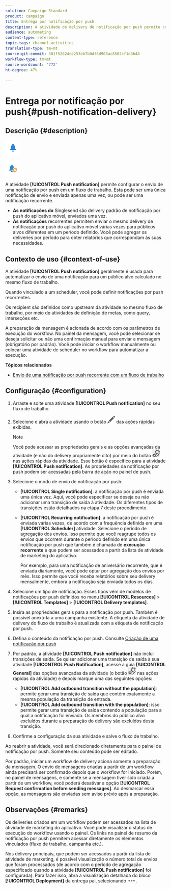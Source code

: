 ```yaml
---
solution: Campaign Standard
product: campaign
title: Entrega por notificação por push
description: A atividade de delivery de notificação por push permite configurar o envio de uma única notificação por push de envio ou de uma notificação por push recorrente em um fluxo de trabalho.
audience: automating
content-type: reference
topic-tags: channel-activities
translation-type: tm+mt
source-git-commit: 501f52624ce253eb7b0d36d908ac8502cf1d3b48
workflow-type: tm+mt
source-wordcount: '772'
ht-degree: 47%

---
```



# Entrega por notificação por push{#push-notification-delivery}

## Descrição {#description}

![](assets/push.png)

![](assets/recurrentpush.png)

A atividade **[!UICONTROL Push notification]** permite configurar o envio de uma notificação por push em um fluxo de trabalho. Esta pode ser uma única notificação de envio e enviada apenas uma vez, ou pode ser uma notificação recorrente.

* **As notificações do** Singlesend são delivery padrão de notificação por push do aplicativo móvel, enviados uma vez.
* **As notificações** recorrentes permitem enviar o mesmo delivery de notificação por push do aplicativo móvel várias vezes para públicos alvos diferentes em um período definido. Você pode agregar os deliveries por período para obter relatórios que correspondam às suas necessidades.

## Contexto de uso {#context-of-use}

A atividade **[!UICONTROL Push notification]** geralmente é usada para automatizar o envio de uma notificação para um público alvo calculado no mesmo fluxo de trabalho.

Quando vinculado a um scheduler, você pode definir notificações por push recorrentes.

Os recipient são definidos como upstream da atividade no mesmo fluxo de trabalho, por meio de atividades de definição de metas, como query, interseções etc.

A preparação da mensagem é acionada de acordo com os parâmetros de execução do workflow. No painel da mensagem, você pode selecionar se deseja solicitar ou não uma confirmação manual para enviar a mensagem (obrigatório por padrão). Você pode iniciar o workflow manualmente ou colocar uma atividade de scheduler no workflow para automatizar a execução.

**Tópicos relacionados**

* [Envio de uma notificação por push recorrente com um fluxo de trabalho](../../automating/using/recurring-push-notifications.md)

## Configuração {#configuration}

1. Arraste e solte uma atividade **[!UICONTROL Push notification]** no seu fluxo de trabalho.
1. Selecione e abra a atividade usando o botão ![](assets/edit_darkgrey-24px.png) das ações rápidas exibidas.

   >[!NOTE]
   >
   >Você pode acessar as propriedades gerais e as opções avançadas da atividade (e não do delivery propriamente dito) por meio do botão ![](assets/dlv_activity_params-24px.png) nas ações rápidas da atividade. Esse botão é específico para a atividade **[!UICONTROL Push notification]**. As propriedades da notificação por push podem ser acessadas pela barra de ação no painel de push.

1. Selecione o modo de envio de notificação por push:

   * **[!UICONTROL Single notification]**: a notificação por push é enviada uma única vez. Aqui, você pode especificar se deseja ou não adicionar uma transição de saída à atividade. Os diferentes tipos de transições estão detalhados na etapa 7 deste procedimento.
   * **[!UICONTROL Recurring notification]**: a notificação por push é enviada várias vezes, de acordo com a frequência definida em uma  **[!UICONTROL Scheduler]** atividade. Selecione o período de agregação dos envios. Isso permite que você reagrupe todos os envios que ocorrem durante o período definido em uma única notificação por push que também é chamada de **execução recorrente** e que podem ser acessados a partir da lista de atividade de marketing do aplicativo.

      Por exemplo, para uma notificação de aniversário recorrente, que é enviada diariamente, você pode optar por agregação dos envios por mês. Isso permite que você receba relatórios sobre seu delivery mensalmente, embora a notificação seja enviada todos os dias.

1. Selecione um tipo de notificação. Esses tipos vêm de modelos de notificações por push definidos no menu **[!UICONTROL Resources]** > **[!UICONTROL Templates]** > **[!UICONTROL Delivery templates]**.
1. Insira as propriedades gerais para a notificação por push. Também é possível anexá-la a uma campanha existente. A etiqueta da atividade de delivery do fluxo de trabalho é atualizada com a etiqueta de notificação por push.
1. Defina o conteúdo da notificação por push. Consulte [Criação de uma notificação por push](../../channels/using/preparing-and-sending-a-push-notification.md)
1. Por padrão, a atividade **[!UICONTROL Push notification]** não inclui transições de saída. Se quiser adicionar uma transição de saída à sua atividade **[!UICONTROL Push Notification]**, acesse a guia **[!UICONTROL General]** das opções avançadas da atividade (o botão ![](assets/dlv_activity_params-24px.png) nas ações rápidas da atividade) e depois marque uma das seguintes opções:

   * **[!UICONTROL Add outbound transition without the population]**: permite gerar uma transição de saída que contém exatamente a mesma população da transição de entrada.
   * **[!UICONTROL Add outbound transition with the population]**: isso permite gerar uma transição de saída contendo a população para a qual a notificação foi enviada. Os membros do público alvo excluídos durante a preparação do delivery são excluídos desta transição.

1. Confirme a configuração da sua atividade e salve o fluxo de trabalho.

Ao reabrir a atividade, você será direcionado diretamente para o painel de notificação por push. Somente seu conteúdo pode ser editado.

Por padrão, iniciar um workflow de delivery aciona somente a preparação da mensagem. O envio de mensagens criadas a partir de um workflow ainda precisará ser confirmado depois que o workflow for iniciado. Porém, no painel de mensagens, e somente se a mensagem tiver sido criada a partir de um workflow, você poderá desativar a opção **[!UICONTROL Request confirmation before sending messages]**. Ao desmarcar essa opção, as mensagens são enviadas sem aviso prévio após a preparação.

## Observações {#remarks}

Os deliveries criados em um workflow podem ser acessados na lista de atividade de marketing do aplicativo. Você pode visualizar o status de execução do workflow usando o painel. Os links no painel de resumo da notificação por push permitem acessar diretamente os elementos vinculados (fluxo de trabalho, campanha etc.).

Nos delivery principais, que podem ser acessados a partir da lista de atividade de marketing, é possível visualização o número total de envios que foram processados (de acordo com o período de agregação especificado quando a atividade **[!UICONTROL Push notification]** foi configurada). Para fazer isso, abra a visualização detalhada do bloco **[!UICONTROL Deployment]** da entrega pai, selecionando ![](assets/wkf_dlv_detail_button.png).
